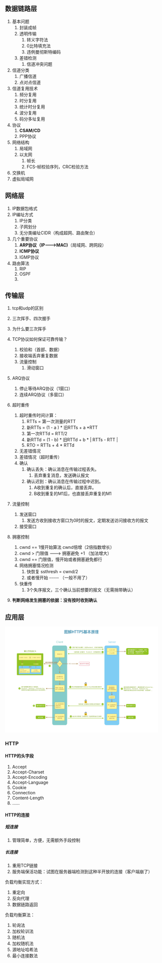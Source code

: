 ## 数据链路层

1. 基本问题
   1. 封装成帧
   2. 透明传输
      1. 转义字符法
      2. 0比特填充法
      3. 违例曼彻斯特编码
   3. 差错检测
      1. 信道冲突问题
2. 信道分类
   1. 广播信道
   2. 点对点信道
3. 信道复用技术
   1. 频分复用
   2. 时分复用
   3. 统计时分复用
   4. 波分复用
   5. 码分多址复用
4. 协议
   1. **CSAM/CD**
   2. PPP协议
5. 网络结构
   1. 局域网
   2. 以太网
      1. 帧长
      2. FCS-帧校验序列，CRC检验方法
6. 交换机
7. 虚拟局域网

## 网络层

1. IP数据包格式
2. IP编址方式
   1. IP分类
   2. 子网划分
   3. 无分类编址CIDR（构成超网、路由聚合）
3. 几个重要协议
   1. **ARP协议（IP--->MAC)**（局域网、跨网段）
   2. **ICMP协议**
   3. IGMP协议
4. 路由算法
   1. RIP
   2. OSPF
   3. 

## 传输层

1. tcp和udp的区别

2. 三次挥手、四次握手

3. 为什么要三次挥手

4. TCP协议如何保证可靠传输？

   1. 校验和（首部、数据）
   2. 接收端丢弃重复数据
   3. 流量控制
      1. 滑动窗口

5. ARQ协议

   1. 停止等待ARQ协议（1窗口）
   2. 连续ARQ协议（多窗口）

6. 超时重传

   1. 超时重传时间计算：
      1. RTTs = 第一次测量的RTT
      2. 新RTTs  =  (1 - a ) * 旧RTTs +  a *RTT
      3. 第一次RTTd = RTT/2
      4. 新RTTd = (1 - b) * 旧RTTd + b * | RTTs - RTT |
      5. RTO = RTTs + 4 *  RTTd
   2. 无差错情况
   3. 差错情况（超时重传）
   4. 确认
      1. 确认丢失：确认消息在传输过程丢失。
         1. 丢弃重复消息，发送确认报文
      2. 确认迟到：确认消息在传输过程中迟到。
         1. A收到重复的确认后，直接丢弃。
         2. B收到重复的M1后，也直接丢弃重复的M1

7. 流量控制

   1. 发送窗口
      1. 发送方收到接收方窗口为0时的报文，定期发送访问接收方的报文
   2. 接受窗口

8. 拥塞控制

   1. cwnd == 1慢开始算法 cwnd倍增（2倍指数增长）
   2. cwnd > 门限值 --->  拥塞避免 +1  （加法增大）
   3. cwnd == 门限值，慢开始或者拥塞避免都行
   4. 网络拥塞情况检测
      1. 快恢复	ssthresh = cwnd/2
      2. 或者慢开始 ----- （一般不用了）
   5. 快重传
      1. 3个失序报文，三个确认当前想要的报文（无需捎带确认）

9. **判断网络发生拥塞的依据：没有按时收到确认**

   

## 应用层

![img](images/16c8f0ae04a5fbb9)

### HTTP

#### HTTP的头字段

1. Accept
2. Accept-Charset
3. Accept-Encoding
4. Accept-Language
5. Cookie
6. Connection
7. Content-Length
8. ......

#### HTTP的连接

##### 短连接

1. 管理简单，方便，无需额外手段控制

##### 长连接

1. 重用TCP链接
2. 服务端保活功能：试图在服务器端检测到这种半开放的连接（客户端崩了）



负载均衡实现方式：

1. 重定向
2. 反向代理
3. 数据链路返回

负载均衡算法：

1. 轮询法
2. 加权轮训法
3. 随机法
4. 加权随机法
5. 源地址哈希法
6. 最小连接数法